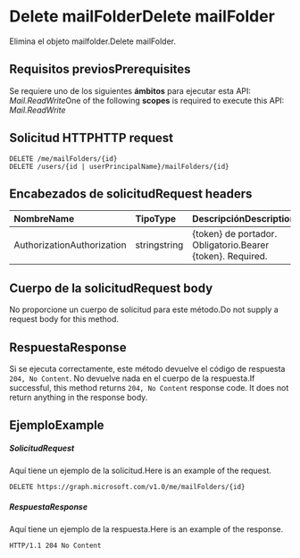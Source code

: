 # <a name="delete-mailfolder"></a><span data-ttu-id="50065-101">Delete mailFolder</span><span class="sxs-lookup"><span data-stu-id="50065-101">Delete mailFolder</span></span>

<span data-ttu-id="50065-102">Elimina el objeto mailfolder.</span><span class="sxs-lookup"><span data-stu-id="50065-102">Delete mailFolder.</span></span>
## <a name="prerequisites"></a><span data-ttu-id="50065-103">Requisitos previos</span><span class="sxs-lookup"><span data-stu-id="50065-103">Prerequisites</span></span>
<span data-ttu-id="50065-104">Se requiere uno de los siguientes **ámbitos** para ejecutar esta API: *Mail.ReadWrite*</span><span class="sxs-lookup"><span data-stu-id="50065-104">One of the following **scopes** is required to execute this API: *Mail.ReadWrite*</span></span>
## <a name="http-request"></a><span data-ttu-id="50065-105">Solicitud HTTP</span><span class="sxs-lookup"><span data-stu-id="50065-105">HTTP request</span></span>
<!-- { "blockType": "ignored" } -->
```http
DELETE /me/mailFolders/{id}
DELETE /users/{id | userPrincipalName}/mailFolders/{id}
```
## <a name="request-headers"></a><span data-ttu-id="50065-106">Encabezados de solicitud</span><span class="sxs-lookup"><span data-stu-id="50065-106">Request headers</span></span>
| <span data-ttu-id="50065-107">Nombre</span><span class="sxs-lookup"><span data-stu-id="50065-107">Name</span></span>       | <span data-ttu-id="50065-108">Tipo</span><span class="sxs-lookup"><span data-stu-id="50065-108">Type</span></span> | <span data-ttu-id="50065-109">Descripción</span><span class="sxs-lookup"><span data-stu-id="50065-109">Description</span></span>|
|:---------------|:--------|:----------|
| <span data-ttu-id="50065-110">Authorization</span><span class="sxs-lookup"><span data-stu-id="50065-110">Authorization</span></span>  | <span data-ttu-id="50065-111">string</span><span class="sxs-lookup"><span data-stu-id="50065-111">string</span></span>  | <span data-ttu-id="50065-p101">{token} de portador. Obligatorio.</span><span class="sxs-lookup"><span data-stu-id="50065-p101">Bearer {token}. Required.</span></span> |

## <a name="request-body"></a><span data-ttu-id="50065-114">Cuerpo de la solicitud</span><span class="sxs-lookup"><span data-stu-id="50065-114">Request body</span></span>
<span data-ttu-id="50065-115">No proporcione un cuerpo de solicitud para este método.</span><span class="sxs-lookup"><span data-stu-id="50065-115">Do not supply a request body for this method.</span></span>

## <a name="response"></a><span data-ttu-id="50065-116">Respuesta</span><span class="sxs-lookup"><span data-stu-id="50065-116">Response</span></span>

<span data-ttu-id="50065-p102">Si se ejecuta correctamente, este método devuelve el código de respuesta `204, No Content`. No devuelve nada en el cuerpo de la respuesta.</span><span class="sxs-lookup"><span data-stu-id="50065-p102">If successful, this method returns `204, No Content` response code. It does not return anything in the response body.</span></span>

## <a name="example"></a><span data-ttu-id="50065-119">Ejemplo</span><span class="sxs-lookup"><span data-stu-id="50065-119">Example</span></span>
##### <a name="request"></a><span data-ttu-id="50065-120">Solicitud</span><span class="sxs-lookup"><span data-stu-id="50065-120">Request</span></span>
<span data-ttu-id="50065-121">Aquí tiene un ejemplo de la solicitud.</span><span class="sxs-lookup"><span data-stu-id="50065-121">Here is an example of the request.</span></span>
<!-- {
  "blockType": "request",
  "name": "delete_mailfolder"
}-->
```http
DELETE https://graph.microsoft.com/v1.0/me/mailFolders/{id}
```
##### <a name="response"></a><span data-ttu-id="50065-122">Respuesta</span><span class="sxs-lookup"><span data-stu-id="50065-122">Response</span></span>
<span data-ttu-id="50065-123">Aquí tiene un ejemplo de la respuesta.</span><span class="sxs-lookup"><span data-stu-id="50065-123">Here is an example of the response.</span></span> 
<!-- {
  "blockType": "response",
  "truncated": true
} -->
```http
HTTP/1.1 204 No Content
```

<!-- uuid: 8fcb5dbc-d5aa-4681-8e31-b001d5168d79
2015-10-25 14:57:30 UTC -->
<!-- {
  "type": "#page.annotation",
  "description": "Delete mailFolder",
  "keywords": "",
  "section": "documentation",
  "tocPath": ""
}-->